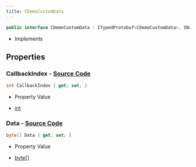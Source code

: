 ```yaml
---
title: CDemoCustomData
---
```


```csharp
public interface CDemoCustomData : ITypedProtobuf<CDemoCustomData>, INativeHandle
```

- Implements

## Properties

### **CallbackIndex** - [Source Code](https://github.com/swiftly-solution/swiftlys2/blob/main/managed/src/SwiftlyS2.Generated/Protobufs/Interfaces/CDemoCustomData.cs#L13)

```csharp
int CallbackIndex { get; set; }
```

- Property Value

- [int](https://learn.microsoft.com/dotnet/api/system.int32)

### **Data** - [Source Code](https://github.com/swiftly-solution/swiftlys2/blob/main/managed/src/SwiftlyS2.Generated/Protobufs/Interfaces/CDemoCustomData.cs#L16)

```csharp
byte[] Data { get; set; }
```

- Property Value

- [byte](https://learn.microsoft.com/dotnet/api/system.byte)[]

